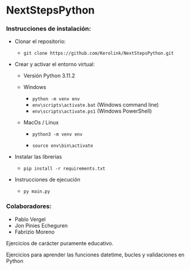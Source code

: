 # NextStepsPython

### Instrucciones de instalación:

- Clonar el repositorio:

  - `git clone https://github.com/Kerolink/NextStepsPython.git` 

- Crear y activar el entorno virtual:

  - Versión Python 3.11.2

  - Windows

    - `python -m venv env` 
    - `env\scripts\activate.bat` (Windows command line)
    - `env\scripts\activate.ps1` (Windows PowerShell)

  - MacOs / Linux

    - `python3 -m venv env`

    - `source env\bin\activate`

- Instalar las librerias
  - `pip install -r requirements.txt`

- Instrucciones de ejecución
  - `py main.py`

### Colaboradores:

- Pablo Vergel 
- Jon Pinies Echeguren
- Fabrizio Moreno

Ejercicios de carácter puramente educativo.

Ejercicios para aprender las funciones datetime, bucles y validaciones en Python
